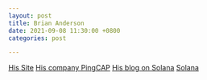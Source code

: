 ```yaml
---
layout: post
title: Brian Anderson
date: 2021-09-08 11:30:00 +0800
categories: post

---
```


[His Site](https://brson.github.io/)
[His company PingCAP](https://pingcap.com/)
[His blog on Solana](https://brson.github.io/2021/06/08/rust-on-solana)
[Solana](https://solana.com/)
